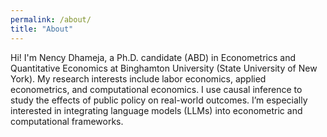 ```yaml
---
permalink: /about/
title: "About"
---
```


Hi! I'm Nency Dhameja, a Ph.D. candidate (ABD) in Econometrics and Quantitative Economics at Binghamton University (State University of New York).
My research interests include labor economics, applied econometrics, and computational economics. I use causal inference to study the effects of public policy on real-world outcomes. I’m especially interested in integrating language models (LLMs) into econometric and computational frameworks.
